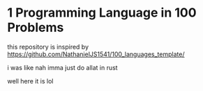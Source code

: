 # 1 Programming Language in 100 Problems
this repository is inspired by https://github.com/NathanielJS1541/100_languages_template/

i was like nah imma just do allat in rust

well here it is lol
